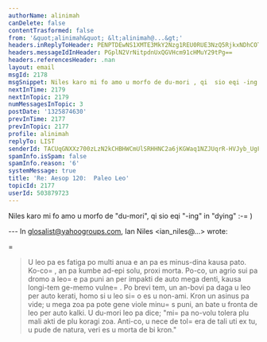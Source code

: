 ```yaml
---
authorName: alinimah
canDelete: false
contentTrasformed: false
from: '&quot;alinimah&quot; &lt;alinimah@...&gt;'
headers.inReplyToHeader: PENPTDEwNS1XMTE3MkY2Nzg1REU0RUE3NzQ5RjkxNDhCOTcwQHBoeC5nYmw+
headers.messageIdInHeader: PGplN2VrNitpdnUxQGVHcm91cHMuY29tPg==
headers.referencesHeader: .nan
layout: email
msgId: 2178
msgSnippet: Niles karo mi fo amo u morfo de du-mori , qi  sio eqi -ing in dying :-)
nextInTime: 2179
nextInTopic: 2179
numMessagesInTopic: 3
postDate: '1325874630'
prevInTime: 2177
prevInTopic: 2177
profile: alinimah
replyTo: LIST
senderId: TACUqGNXXz700zLzN2kCHBHWCmUlSRHHNC2a6jKGWaq1NZJUqrR-HVJyb_UgFx_gDChiAmclPYqz3AcBXXmRNQHgZIIF_A
spamInfo.isSpam: false
spamInfo.reason: '6'
systemMessage: true
title: 'Re: Aesop 120:  Paleo Leo'
topicId: 2177
userId: 503879723
---
```


Niles karo
mi fo amo u morfo de "du-mori", qi  sio eqi "-ing" in "dying" :-=
)

--- In glosalist@yahoogroups.com, Ian Niles <ian_niles@...> wrote:
>
> 
=
> U leo pa es fatiga po multi anua e an pa es minus-dina kausa pato.  Ko-co=
, an pa kumbe ad-epi solu, proxi morta.  Po-co, un agrio sui pa dromo a leo=
 e pa puni an per impakti de auto mega denti, kausa longi-tem ge-memo vulne=
.  Po brevi tem, un an-bovi pa daga u leo per auto kerati, homo si u leo si=
o es u non-ami.  Kron un asinus pa vide; u mega zoa pa pote gene viole minu=
s puni, an bate u fronta de leo per auto kalki.  U du-mori leo pa dice; "mi=
 pa no-volu tolera plu mali akti de plu koragi zoa.  Anti-co, u nece de tol=
era de tali uti ex tu, u pude de natura, veri es u morta de bi kron."
>



